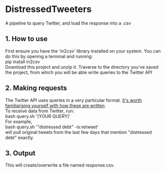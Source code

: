 # DistressedTweeters
A pipeline to query Twitter, and load the response into a .csv

## 1. How to use
First ensure you have the 'in2csv' library installed on your system. You can do this by opening a terminal and running: 
\
pip install in2csv
\
Download this project and unzip it. Traverse to the directory you've saved the project, from which you will be able write queries to the Twitter API

## 2. Making requests
The Twitter API uses queries in a very particular format. [It's worth familiarising yourself with how these are written](https://developer.twitter.com/en/docs/twitter-api/tweets/search/integrate/build-a-query). 
\
To receive data from Twitter, run: 
\
bash query.sh '[YOUR QUERY]'
\
For example,
\
bash query.sh '"distressed debt" -is:retweet'
\
will pull original tweets from the last few days that mention "distressed debt" exactly.

## 3. Output
This will create/overwrite a file named response.csv. 

